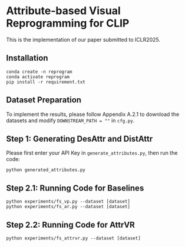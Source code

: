 # Attribute-based Visual Reprogramming for CLIP
This is the implementation of our paper submitted to ICLR2025.

## Installation
    conda create -n reprogram
    conda activate reprogram
    pip install -r requirement.txt

## Dataset Preparation
To implement the results, please follow Appendix A.2.1 to download the datasets and modify `DOWNSTREAM_PATH = ""` in `cfg.py`.

## Step 1: Generating DesAttr and DistAttr
Please first enter your API Key in `generate_attributes.py`, then run the code:
        
    python generated_attributes.py

## Step 2.1: Running Code for Baselines
    
    python experiments/fs_vp.py --dataset [dataset]
    python experiments/fs_ar.py --dataset [dataset]

## Step 2.2: Running Code for AttrVR

    python experiments/fs_attrvr.py --dataset [dataset]
